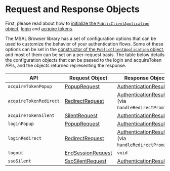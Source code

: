 # Request and Response Objects

First, please read about how to [initialize the `PublicClientApplication` object](./initialization.md), [login](./login-user.md) and [acquire tokens](./acquire-token.md).

The MSAL Browser library has a set of configuration options that can be used to customize the behavior of your authentication flows. Some of these options can be set in the [constructor of the `PublicClientApplication` object](./configuration.md), and most of them can be set on a per-request basis. The table below details the configuration objects that can be passed to the login and acquireToken APIs, and the objects returned representing the response.

| API | Request Object | Response Object |
|-----|----------------|-----------------|
| `acquireTokenPopup` | [PopupRequest](https://azuread.github.io/microsoft-authentication-library-for-js/ref/modules/_azure_msal_browser.html#popuprequest) | [AuthenticationResult](https://azuread.github.io/microsoft-authentication-library-for-js/ref/modules/_azure_msal_browser.html#authenticationresult) |
| `acquireTokenRedirect` | [RedirectRequest](https://azuread.github.io/microsoft-authentication-library-for-js/ref/modules/_azure_msal_browser.html#redirectrequest) | [AuthenticationResult](https://azuread.github.io/microsoft-authentication-library-for-js/ref/modules/_azure_msal_browser.html#authenticationresult) (via `handleRedirectPromise`) |
| `acquireTokenSilent` | [SilentRequest](https://azuread.github.io/microsoft-authentication-library-for-js/ref/modules/_azure_msal_browser.html#silentrequest) | [AuthenticationResult](https://azuread.github.io/microsoft-authentication-library-for-js/ref/modules/_azure_msal_browser.html#authenticationresult) |
| `loginPopup` | [PopupRequest](https://azuread.github.io/microsoft-authentication-library-for-js/ref/modules/_azure_msal_browser.html#popuprequest) | [AuthenticationResult](https://azuread.github.io/microsoft-authentication-library-for-js/ref/modules/_azure_msal_browser.html#authenticationresult) |
| `loginRedirect` | [RedirectRequest](https://azuread.github.io/microsoft-authentication-library-for-js/ref/modules/_azure_msal_browser.html#redirectrequest) | [AuthenticationResult](https://azuread.github.io/microsoft-authentication-library-for-js/ref/modules/_azure_msal_browser.html#authenticationresult) (via `handleRedirectPromise`) |
| `logout` | [EndSessionRequest](https://azuread.github.io/microsoft-authentication-library-for-js/ref/modules/_azure_msal_browser.html#endsessionrequest) | `void` |
| `ssoSilent` | [SsoSilentRequest](https://azuread.github.io/microsoft-authentication-library-for-js/ref/modules/_azure_msal_browser.html#ssosilentrequest) | [AuthenticationResult](https://azuread.github.io/microsoft-authentication-library-for-js/ref/modules/_azure_msal_browser.html#authenticationresult) |
